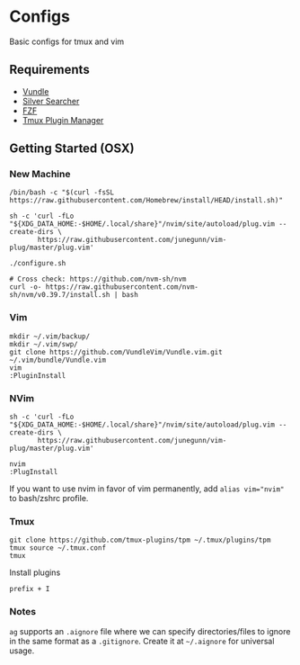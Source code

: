 # Configs

Basic configs for tmux and vim

## Requirements

* [Vundle](https://github.com/VundleVim/Vundle.vim)
* [Silver Searcher](https://github.com/ggreer/the_silver_searcher)
* [FZF](https://github.com/junegunn/fzf#key-bindings-for-command-line)
* [Tmux Plugin Manager](https://github.com/tmux-plugins/tpm)

## Getting Started (OSX)

### New Machine

```
/bin/bash -c "$(curl -fsSL https://raw.githubusercontent.com/Homebrew/install/HEAD/install.sh)"

sh -c 'curl -fLo "${XDG_DATA_HOME:-$HOME/.local/share}"/nvim/site/autoload/plug.vim --create-dirs \
       https://raw.githubusercontent.com/junegunn/vim-plug/master/plug.vim'

./configure.sh

# Cross check: https://github.com/nvm-sh/nvm
curl -o- https://raw.githubusercontent.com/nvm-sh/nvm/v0.39.7/install.sh | bash
```

### Vim

```
mkdir ~/.vim/backup/
mkdir ~/.vim/swp/
git clone https://github.com/VundleVim/Vundle.vim.git ~/.vim/bundle/Vundle.vim
vim
:PluginInstall
```

### NVim

```
sh -c 'curl -fLo "${XDG_DATA_HOME:-$HOME/.local/share}"/nvim/site/autoload/plug.vim --create-dirs \
       https://raw.githubusercontent.com/junegunn/vim-plug/master/plug.vim'

nvim
:PlugInstall
```

If you want to use nvim in favor of vim permanently, add `alias vim="nvim"` to bash/zshrc profile.

### Tmux

```
git clone https://github.com/tmux-plugins/tpm ~/.tmux/plugins/tpm
tmux source ~/.tmux.conf
tmux
```

Install plugins

```
prefix + I
```

### Notes

`ag` supports an `.aignore` file where we can specify directories/files to ignore
in the same format as a `.gitignore`. Create it at `~/.aignore` for universal usage.
